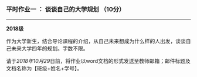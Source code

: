 ### 平时作业一 ： 谈谈自己的大学规划 （10分）

---

**2018级**

作为大学新生，结合导论课程的介绍，从自己未来想成为什么样的人出发，谈谈自己未来大学四年的规划。字数不限。

请于*2018年10月29*日前，将作业以word文档的形式发送至教师邮箱；邮件标题及文档名称为【班级+姓名+学号】。
